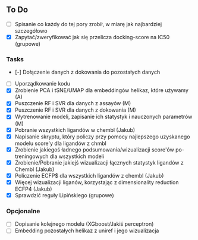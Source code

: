 ## To Do

- [ ] Spisanie co każdy do tej pory zrobił, w miarę jak najbardziej szczegółowo
- [x] Zapytać/zweryfikować jak się przelicza docking-score na IC50 (grupowe)

### Tasks
- [-] Dołączenie danych z dokowania do pozostałych danych
- [ ] Uporządkowanie kodu
- [x] Zrobienie PCA i tSNE/UMAP dla embeddingów helikaz, które używamy (A)
- [x] Puszczenie RF i SVR dla danych z assayów (M)
- [x] Puszczenie RF i SVR dla danych z dokowania (M)
- [x] Wytrenowanie modeli, zapisanie ich statystyk i nauczonych parametrów (M)
- [x] Pobranie wszystkich ligandów w chembl (Jakub)
- [x] Napisanie skryptu, który policzy przy pomocy najlepszego uzyskanego modelu score'y dla ligandów z chmbl
- [x] Zrobienie jakiegoś ładnego podsumowania/wizualizacji score'ów po-treningowych dla wszystkich modeli
- [x] Zrobienie/Pobranie jakiejś wizualizacji łącznych statystyk ligandów z Chembl (Jakub)
- [x] Policzenie ECFP$ dla wszystkich ligandów z chembl (Jakub)
- [x] Więcej wizualizacji liganów, korzystając z dimensionality reduction ECFP4 (Jakub)
- [x] Sprawdzić reguły Lipińskiego (grupowe)

### Opcjonalne 
- [ ] Dopisanie kolejnego modelu (XGboost/Jakiś perceptron)
- [ ] Embedding pozostałych helikaz z uniref i jego wizualizacja
